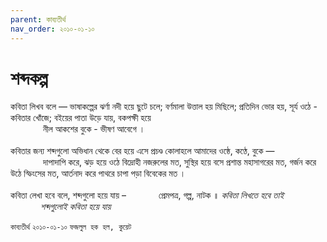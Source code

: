 ```yaml
---
parent: কাব্যতীর্থ
nav_order: ২০১০-০১-১০
---
```


# শব্দকল্প

<div>কবিতা লিখব বলে —  
ভাষাকল্পের ঝর্ণা নদী হয়ে ছুটে চলে;  
বর্ণমালা উত্তাল হয় মিছিলে;  
প্রতিদিন ভোর হয়, সূর্য ওঠে - কবিতার খোঁজে;  
বইয়ের পাতা উড়ে যায়, বকপক্ষী হয়ে  
<span style="padding: 0 0 0 52px; margin: 0; display: block;">নীল আকশের বুকে - ভীষণ আবেগে ।</span></div>  
&nbsp;  
<div>কবিতার জন্য  
শব্দগুলো অভিধান থেকে বের হয়ে এসে  
প্রচণ্ড কোলাহলে  
আমাদের ওষ্ঠে, কণ্ঠে, বুকে —  
<span style="padding: 0 0 0 52px; margin: 0;">দাপাদাপি করে,</span>  
ঝড় হয়ে ওঠে বিদ্রোহী নজরুলের মত,  
সুস্থির হয়ে বসে প্রশান্ত মহাসাগরের মত,  
গর্জন করে উঠে স্ফিংসের মত,  
আর্তনাদ করে পাথরে চাপা পড়া বিবেকের মত ।</div>  
&nbsp;  
<div>কবিতা লেখা হবে বলে,  
শব্দগুলো হয়ে যায় –  
<span style="padding: 0 0 0 48px; margin: 0;">প্রেমপত্র, গল্প, নাটক ॥</span>  
<i>কবিতা লিখতে হবে তাই</i>  
<span style="padding: 0 0 0 48px; margin: 0;"><i>শব্দগুলোই কবিতা হয়ে যায়</I></span></div>  
  
`কাব্যতীর্থ` `২০১০-০১-১০` `ফজলুল হক হল, কুয়েট`
